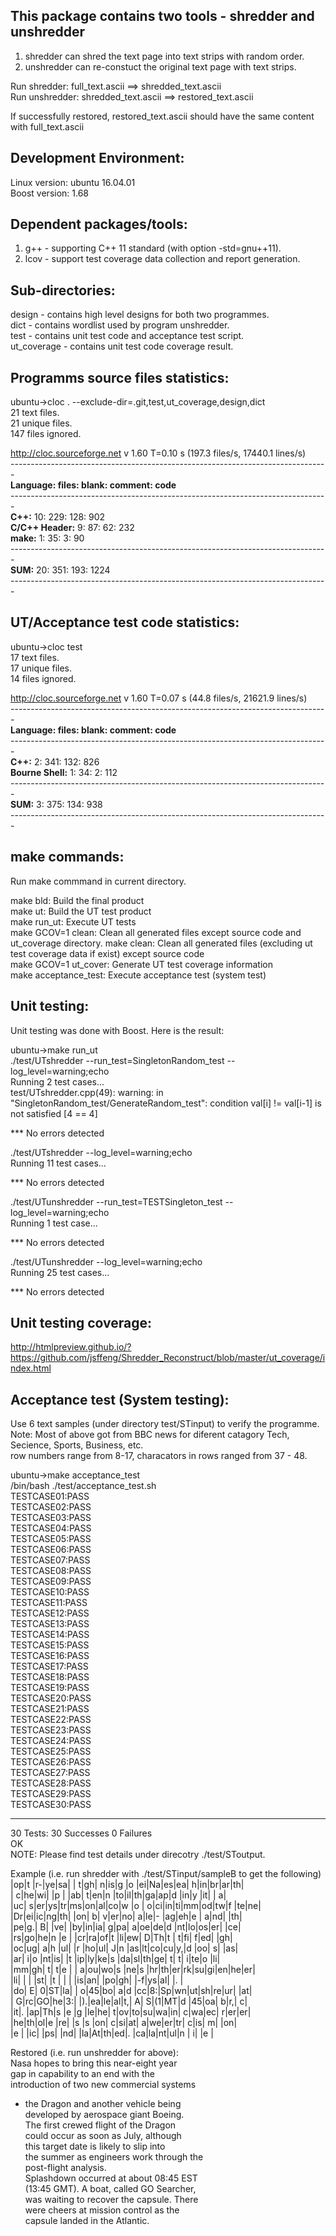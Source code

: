 This package contains two tools - shredder and unshredder
----------------------------------------------------------  
1. shredder can shred the text page into text strips with random order. 
2. unshredder can re-constuct the original text page with text strips. 
  
  Run shredder: full_text.ascii ==> shredded_text.ascii  
  Run unshredder: shredded_text.ascii ==> restored_text.ascii  
  
  If successfully restored, restored_text.ascii should have the same content with full_text.ascii  

Development Environment: 
---------------------------------------------  
Linux version: ubuntu 16.04.01  
Boost version: 1.68

Dependent packages/tools:
----------------  
1. g++ - supporting C++ 11 standard (with option -std=gnu++11).  
2. lcov - support test coverage data collection and report generation.  

Sub-directories:
----------------  
design - contains high level designs for both two programmes.  
dict - contains wordlist used by program unshredder.  
test - contains unit test code and acceptance test script.  
ut_coverage - contains unit test code coverage result.  
  
Programms source files statistics:
----------------------------------  

ubuntu->cloc . --exclude-dir=.git,test,ut_coverage,design,dict    
      21 text files.  
      21 unique files.  
     147 files ignored.  
    
http://cloc.sourceforge.net v 1.60  T=0.10 s (197.3 files/s, 17440.1 lines/s)  
\-------------------------------------------------------------------------------  
**Language:                  files:          blank:        comment:           code**  
\-------------------------------------------------------------------------------  
**C++:**                          10:            229:            128:            902  
**C/C++ Header:**                  9:             87:             62:            232  
**make:**                          1:             35:              3:             90  
\-------------------------------------------------------------------------------  
**SUM:**                          20:            351:            193:           1224  
\-------------------------------------------------------------------------------  

UT/Acceptance test code statistics:  
----------------------------------  
ubuntu->cloc test  
      17 text files.  
      17 unique files.  
      14 files ignored.  
   
http://cloc.sourceforge.net v 1.60  T=0.07 s (44.8 files/s, 21621.9 lines/s)  
\-------------------------------------------------------------------------------  
**Language:                     files:          blank:        comment:           code**  
\-------------------------------------------------------------------------------  
**C++:**                              2:            341:            132:            826  
**Bourne Shell:**                     1:             34:              2:            112  
\-------------------------------------------------------------------------------  
**SUM:**                             3:            375:            134:            938  
\-------------------------------------------------------------------------------  
  

make commands:  
--------------  
Run make commmand in current directory.  
  
make bld: Build the final product  
make ut: Build the UT test product  
make run_ut: Execute UT tests  
make GCOV=1 clean: Clean all generated files except source code and ut_coverage directory.
make clean: Clean all generated files (excluding ut test coverage data if exist) except source code  
make GCOV=1 ut_cover: Generate UT test coverage information  
make acceptance_test: Execute acceptance test (system test)  
  
Unit testing:  
------------------------------   
Unit testing was done with Boost. Here is the result:
  
ubuntu->make run_ut  
./test/UTshredder --run_test=SingletonRandom_test --log_level=warning;echo  
Running 2 test cases...  
test/UTshredder.cpp(49): warning: in "SingletonRandom_test/GenerateRandom_test": condition val[i] != val[i-1] is not satisfied [4 == 4]
  
*** No errors detected  
  
./test/UTshredder --log_level=warning;echo  
Running 11 test cases...  
  
*** No errors detected  
  
./test/UTunshredder --run_test=TESTSingleton_test --log_level=warning;echo  
Running 1 test case...  
  
*** No errors detected  
  
./test/UTunshredder --log_level=warning;echo  
Running 25 test cases...  
  
*** No errors detected  
  
    
Unit testing coverage:  
---------------------   
http://htmlpreview.github.io/?https://github.com/jsffeng/Shredder_Reconstruct/blob/master/ut_coverage/index.html  

Acceptance test (System testing):    
------------------------------------    

Use 6 text samples (under directory test/STinput) to verify the programme.  
Note: Most of above got from BBC news for diferent catagory Tech, Secience, Sports, Business, etc.  
row numbers range from 8-17, characators in rows ranged from 37 - 48.   
  
ubuntu->make acceptance_test  
/bin/bash ./test/acceptance_test.sh  
TESTCASE01:PASS  
TESTCASE02:PASS  
TESTCASE03:PASS  
TESTCASE04:PASS  
TESTCASE05:PASS  
TESTCASE06:PASS  
TESTCASE07:PASS  
TESTCASE08:PASS  
TESTCASE09:PASS  
TESTCASE10:PASS  
TESTCASE11:PASS  
TESTCASE12:PASS  
TESTCASE13:PASS  
TESTCASE14:PASS  
TESTCASE15:PASS  
TESTCASE16:PASS  
TESTCASE17:PASS  
TESTCASE18:PASS  
TESTCASE19:PASS  
TESTCASE20:PASS  
TESTCASE21:PASS  
TESTCASE22:PASS  
TESTCASE23:PASS  
TESTCASE24:PASS  
TESTCASE25:PASS  
TESTCASE26:PASS  
TESTCASE27:PASS  
TESTCASE28:PASS  
TESTCASE29:PASS  
TESTCASE30:PASS  
  
--------------------------------  
30 Tests: 30 Successes 0 Failures  
OK  
NOTE: Please find test details under direcotry ./test/SToutput.  
  
Example (i.e. run shredder with ./test/STinput/sampleB to get the following)  
|op|t |r-|ye|sa|  | t|gh| n|is|g |o |ei|Na|es|ea| h|in|br|ar|th|  
| c|he|wi|  |p |  |ab| t|en|n |to|il|th|ga|ap|d |in|y |it|  | a|  
|uc| s|er|ys|tr|ms|on|al|co|w |o | o|ci|in|ti|mm|od|tw|f |te|ne|  
|Dr|ei|ic|ng|th|  |on| b| v|er|no| a|le|- |ag|eh|e | a|nd|  |th|  
|pe|g.| B|  |ve|  |by|in|ia| g|pa| a|oe|de|d |nt|lo|os|er|  |ce|  
|rs|go|he|n |e |  |cr|ra|of|t |li|ew| D|Th|t | t|fi| f|ed|  |gh|  
|oc|ug| a|h |ul|  |r |ho|ul| J|n |as|lt|co|cu|y,|d |oo| s|  |as|  
|ar| i|o |nt|is|  |t |ip|ly|ke|s |da|sl|th|ge| t| t| i|te|o |li|  
|mm|gh| t| t|e |  | a|ou|wo|s |ne|s |hr|th|er|rk|su|gi|en|he|er|  
|li|  |  |  |st|  |t |  |  |  |is|an|  |po|gh|  |-f|ys|al|  |. |  
|do| E| 0|ST|la|  | o|45|bo| a|d |cc|8:|Sp|wn|ut|sh|re|ur|  |at|  
| G|rc|GO|he|3:|  |).|ea|le|al|t,| A| S|(1|MT|d |45|oa| b|r,| c|  
|it|. |ap|Th|s |e |g |le|he| t|ov|to|su|wa|in| c|wa|ec| r|er|er|  
|he|th|ol|e |re|  |s |s |on| c|si|at| a|we|er|tr| c|is| m|  |on|  
|e |  |ic|  |ps|  |nd|  |la|At|th|ed|. |ca|la|nt|ul|n | i|  |e |  
  
Restored (i.e. run unshredder for above):  
Nasa hopes to bring this near-eight year  
gap in capability to an end with the  
introduction of two new commercial systems  
- the Dragon and another vehicle being  
developed by aerospace giant Boeing.  
The first crewed flight of the Dragon  
could occur as soon as July, although  
this target date is likely to slip into  
the summer as engineers work through the  
post-flight analysis.  
Splashdown occurred at about 08:45 EST  
(13:45 GMT). A boat, called GO Searcher,  
was waiting to recover the capsule. There  
were cheers at mission control as the  
capsule landed in the Atlantic.  
  
